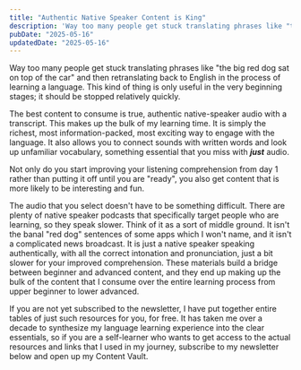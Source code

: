 ```yaml
---
title: "Authentic Native Speaker Content is King"
description: 'Way too many people get stuck translating phrases like "the big red dog sat on top of the car" and then retranslating back to English in the process of learning a language. This kind of thing is only useful in the very beginning stages; it should be stopped relatively quickly.'
pubDate: "2025-05-16"
updatedDate: "2025-05-16"
---
```


Way too many people get stuck translating phrases like "the big red dog sat on top of the car" and then retranslating back to English in the process of learning a language. This kind of thing is only useful in the very beginning stages; it should be stopped relatively quickly.

The best content to consume is true, authentic native-speaker audio with a transcript. This makes up the bulk of my learning time. It is simply the richest, most information-packed, most exciting way to engage with the language. It also allows you to connect sounds with written words and look up unfamiliar vocabulary, something essential that you miss with ***just*** audio.

Not only do you start improving your listening comprehension from day 1 rather than putting it off until you are "ready", you also get content that is more likely to be interesting and fun.

The audio that you select doesn't have to be something difficult. There are plenty of native speaker podcasts that specifically target people who are learning, so they speak slower. Think of it as a sort of middle ground. It isn't the banal "red dog" sentences of some apps which I won't name, and it isn't a complicated news broadcast. It is just a native speaker speaking authentically, with all the correct intonation and pronunciation, just a bit slower for your improved comprehension. These materials build a bridge between beginner and advanced content, and they end up making up the bulk of the content that I consume over the entire learning process from upper beginner to lower advanced.

If you are not yet subscribed to the newsletter, I have put together entire tables of just such resources for you, for free. It has taken me over a decade to synthesize my language learning experience into the clear essentials, so if you are a self-learner who wants to get access to the actual resources and links that I used in my journey, subscribe to my newsletter below and open up my Content Vault. 